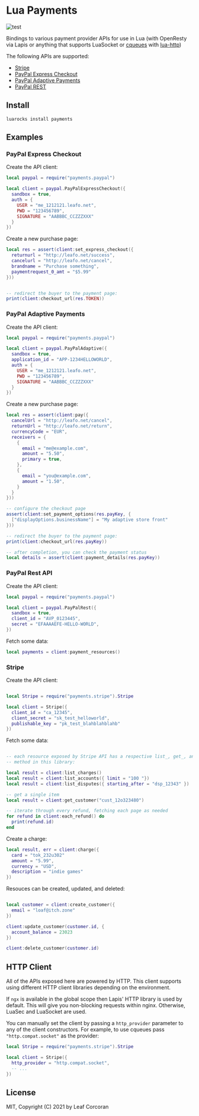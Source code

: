 # Lua Payments

![test](https://github.com/leafo/lua-payments/workflows/test/badge.svg)

Bindings to various payment provider APIs for use in Lua (with OpenResty via
Lapis or anything that supports LuaSocket or
[cqueues](http://www.25thandclement.com/~william/projects/cqueues.html) with
[lua-http](https://github.com/daurnimator/lua-http))

The following APIs are supported:

* [Stripe](#stripe)
* [PayPal Express Checkout](#paypal-express-checkout)
* [PayPal Adaptive Payments](#paypal-adaptive-payments)
* [PayPal REST](#paypal-rest-api)

## Install

    luarocks install payments

## Examples

### PayPal Express Checkout

Create the API client:

```lua
local paypal = require("payments.paypal")

local client = paypal.PayPalExpressCheckout({
  sandbox = true,
  auth = {
    USER = "me_1212121.leafo.net",
    PWD = "123456789",
    SIGNATURE = "AABBBC_CCZZZXXX"
  }
})
```

Create a new purchase page:

```lua
local res = assert(client:set_express_checkout({
  returnurl = "http://leafo.net/success",
  cancelurl = "http://leafo.net/cancel",
  brandname = "Purchase something",
  paymentrequest_0_amt = "$5.99"
}))


-- redirect the buyer to the payment page:
print(client:checkout_url(res.TOKEN))
```


### PayPal Adaptive Payments

Create the API client:

```lua
local paypal = require("payments.paypal")

local client = paypal.PayPalAdaptive({
  sandbox = true,
  application_id = "APP-1234HELLOWORLD",
  auth = {
    USER = "me_1212121.leafo.net",
    PWD = "123456789",
    SIGNATURE = "AABBBC_CCZZZXXX"
  }
})
```

Create a new purchase page:


```lua
local res = assert(client:pay({
  cancelUrl = "http://leafo.net/cancel",
  returnUrl = "http://leafo.net/return",
  currencyCode = "EUR",
  receivers = {
    {
      email = "me@example.com",
      amount = "5.50",
      primary = true,
    },
    {
      email = "you@example.com",
      amount = "1.50",
    }
  }
}))

-- configure the checkout page
assert(client:set_payment_options(res.payKey, {
  ["displayOptions.businessName"] = "My adaptive store front"
}))

-- redirect the buyer to the payment page:
print(client:checkout_url(res.payKey))

-- after completion, you can check the payment status
local details = assert(client:payment_details(res.payKey))

```

### PayPal Rest API

Create the API client:

```lua
local paypal = require("payments.paypal")

local client = paypal.PayPalRest({
  sandbox = true,
  client_id = "AVP_0123445",
  secret = "EFAAAAEFE-HELLO-WORLD",
})
```

Fetch some data:

```lua
local payments = client:payment_resources()
```

### Stripe

Create the API client:

```lua

local Stripe = require("payments.stripe").Stripe

local client = Stripe({
  client_id = "ca_12345",
  client_secret = "sk_test_helloworld",
  publishable_key = "pk_test_blahblahblahb"
})
```

Fetch some data:

```lua

-- each resource exposed by Stripe API has a respective list_, get_, and each_
-- method in this library:

local result = client:list_charges()
local result = client:list_accounts({ limit = "100 "})
local result = client:list_disputes({ starting_after = "dsp_12343" })

-- get a single item
local result = client:get_customer("cust_12o323480")

-- iterate through every refund, fetching each page as needed
for refund in client:each_refund() do
  print(refund.id)
end
```

Create a charge:

```lua
local result, err = client:charge({
  card = "tok_232u302"
  amount = "5.99",
  currency = "USD",
  description = "indie games"
})
```

Resouces can be created, updated, and deleted:

```lua

local customer = client:create_customer({
  email = "loaf@itch.zone"
})

client:update_customer(customer.id, {
  account_balance = 23023
})

client:delete_customer(customer.id)

```

## HTTP Client

All of the APIs exposed here are powered by HTTP. This client supports using
different HTTP client libraries depending on the environment.

If `ngx` is available in the global scope then Lapis' HTTP library is used by
default.  This will give you non-blocking requests within nginx. Otherwise,
LuaSec and LuaSocket are used.

You can manually set the client by passing a `http_provider` parameter to any
of the client constructors. For example, to use cqueues pass
`"http.compat.socket"` as the provider:

```lua
local Stripe = require("payments.stripe").Stripe

local client = Stripe({
  http_provider = "http.compat.socket",
  -- ...
})
```

## License

MIT, Copyright (C) 2021 by Leaf Corcoran
